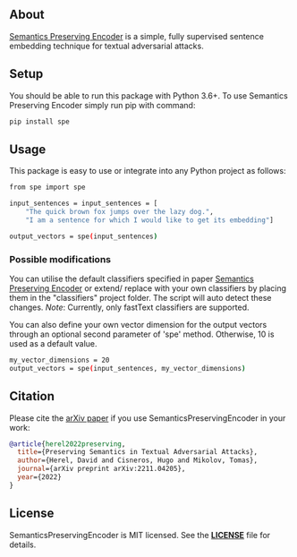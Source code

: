 ## About
[Semantics Preserving Encoder](https://arxiv.org/abs/2211.04205) is a simple, fully supervised sentence embedding technique for textual adversarial attacks.

## Setup
You should be able to run this package with Python 3.6+. To use Semantics Preserving Encoder simply run pip with command:
``` sh
pip install spe
```

## Usage
This package is easy to use or integrate into any Python project as follows:
``` sh
from spe import spe

input_sentences = input_sentences = [
    "The quick brown fox jumps over the lazy dog.",
    "I am a sentence for which I would like to get its embedding"]

output_vectors = spe(input_sentences)
```
### Possible modifications
You can utilise the default classifiers specified in paper [Semantics Preserving Encoder](https://arxiv.org/abs/2211.04205) or extend/ replace with your own classifiers by placing them in the "classifiers" project folder. The script will auto detect these changes. *Note*: Currently, only fastText classifiers are supported.

You can also define your own vector dimension for the output vectors through an optional second parameter of 'spe' method. Otherwise, 10 is used as a default value.
``` sh
my_vector_dimensions = 20
output_vectors = spe(input_sentences, my_vector_dimensions)
```

## Citation

Please cite the [arXiv paper](https://arxiv.org/abs/2211.04205) if you use SemanticsPreservingEncoder in your work:

```bibtex
@article{herel2022preserving,
  title={Preserving Semantics in Textual Adversarial Attacks},
  author={Herel, David and Cisneros, Hugo and Mikolov, Tomas},
  journal={arXiv preprint arXiv:2211.04205},
  year={2022}
}

```

## License
SemanticsPreservingEncoder is MIT licensed. See the **[LICENSE](https://github.com/DavidHerel/semantics-preserving-encoder/blob/main/LICENSE)** file for details.
